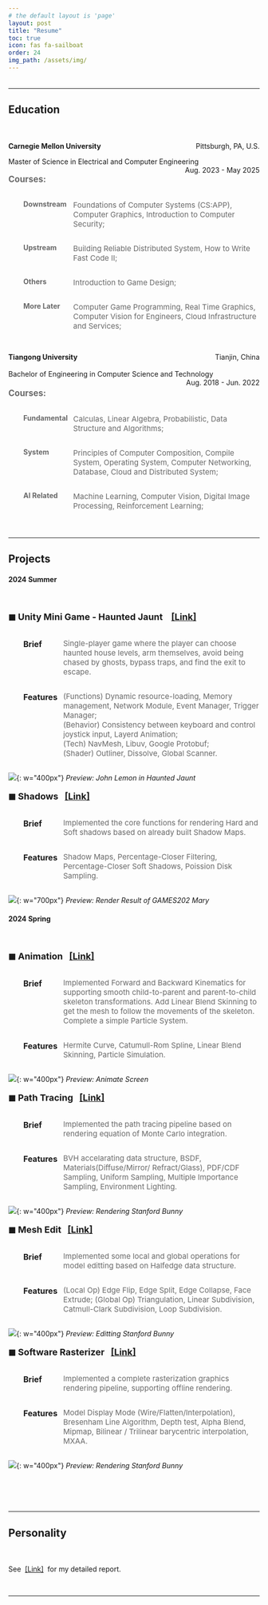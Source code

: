 ```yaml
---
# the default layout is 'page'
layout: post
title: "Resume"
toc: true
icon: fas fa-sailboat
order: 24
img_path: /assets/img/
---
```



<div style="height: 5px;"></div>

--- 
## Education

<div style="height: 20px;"></div>

<p style="text-align:left;"><b>Carnegie Mellon University</b><span style="float:right;">Pittsburgh, PA, U.S.</span></p>
<p style="text-align:left;">Master of Science in Electrical and Computer Engineering<span style="float:right;">Aug. 2023 - May 2025</span></p>

<p class="course-title">Courses:</p>

<div class="course-sub">
    <p class="course-sub-title">Downstream</p>
    <p class="course-sub-content">Foundations of Computer Systems (CS:APP), Computer Graphics, Introduction to Computer Security;</p>
</div>

<div class="course-sub">
    <p class="course-sub-title">Upstream</p>
    <p class="course-sub-content">Building Reliable Distributed System, How to Write Fast Code II;</p>
</div>

<div class="course-sub">
    <p class="course-sub-title">Others</p>
    <p class="course-sub-content">Introduction to Game Design;</p>
</div>

<div class="course-sub">
    <p class="course-sub-title">More Later</p>
    <p class="course-sub-content">Computer Game Programming, Real Time Graphics, Computer Vision for Engineers, Cloud Infrastructure and Services;</p>
</div>

<div style="height: 15px;"></div>

<p style="text-align:left;height:20px;"><b>Tiangong University</b><span style="float:right;">Tianjin, China</span></p>
<p style="text-align:left;height:20px;">Bachelor of Engineering in Computer Science and Technology<span style="float:right;">Aug. 2018 - Jun. 2022</span></p>

<p class="course-title">Courses:</p>


<div class="course-sub">
    <p class="course-sub-title">Fundamental</p>
    <p class="course-sub-content">Calculas, Linear Algebra, Probabilistic, Data Structure and Algorithms;</p>
</div>

<div class="course-sub">
    <p class="course-sub-title">System</p>
    <p class="course-sub-content">Principles of Computer Composition, Compile System, Operating System, Computer Networking, Database, Cloud and Distributed System;</p>
</div>

<div class="course-sub">
    <p class="course-sub-title">AI Related</p>
    <p class="course-sub-content">Machine Learning, Computer Vision, Digital Image Processing, Reinforcement Learning;</p>
</div>

<!-- <div style="height: 25px;"></div>

---

## Technical Skills

<div style="height: 20px;"></div>

[saving space] -->


<div style="height: 25px;"></div>

---

## Projects



#### 2024 Summer

<div style="height: 20px;"></div>

<!-- ================================================================================================================================================ -->

<div class="proj"> 
    <p class="proj-title">◼︎ Unity Mini Game - Haunted Jaunt &nbsp;&nbsp;
        <a href="{{site.baseurl}}/posts/unity-game-haunted-jaunt/">[Link]</a> 
    </p>
</div>

<div class="proj-sub">
    <p class="proj-sub-title">Brief</p>
    <p class="proj-sub-content">Single-player game where the player can choose haunted house levels, arm themselves, avoid being chased by ghosts, bypass traps, and find the exit to escape.</p>
</div>

<div class="proj-sub">
    <p class="proj-sub-title">Features</p>
    <p class="proj-sub-content">(Functions) Dynamic resource-loading, Memory management, Network Module, Event Manager, Trigger Manager;<br>
    (Behavior) Consistency between keyboard and control joystick input, Layerd Animation;<br>
    (Tech) NavMesh, Libuv, Google Protobuf;<br>
    (Shader) Outliner, Dissolve, Global Scanner.</p>
</div>

![](/post/2024-08-16-hautedjaunt/preview.png){: w="400px"}
_Preview: John Lemon in Haunted Jaunt_

<!-- ================================================================================================================================================ -->

<div class="proj"> 
    <p class="proj-title">◼︎ Shadows&nbsp;&nbsp;
        <a href="{{site.baseurl}}/posts/games202-shadow/">[Link]</a> 
    </p>
</div>

<div class="proj-sub">
    <p class="proj-sub-title">Brief</p>
    <p class="proj-sub-content">Implemented the core functions for rendering Hard and Soft shadows based on already built Shadow Maps.</p>
</div>

<div class="proj-sub">
    <p class="proj-sub-title">Features</p>
    <p class="proj-sub-content">Shadow Maps, Percentage-Closer Filtering, Percentage-Closer Soft Shadows, Poission Disk Sampling.</p>
</div>

![](/post/2024-05-13-shadow/preview.png){: w="700px"}
_Preview: Render Result of GAMES202 Mary_

<!-- ================================================================================================================================================ -->

#### 2024 Spring

<div style="height: 20px;"></div>

<!-- ================================================================================================================================================ -->

<div class="proj">
    <p class="proj-title">◼︎ Animation&nbsp;&nbsp;
        <a href="{{site.baseurl}}/posts/15662-animation/">[Link]</a> 
    </p>
</div>

<div class="proj-sub">
    <p class="proj-sub-title">Brief</p>
    <p class="proj-sub-content">Implemented Forward and Backward Kinematics for supporting smooth child-to-parent and parent-to-child skeleton transformations. Add Linear Blend Skinning to get the mesh to follow the movements of the skeleton. Complete a simple Particle System.</p>
</div>

<div class="proj-sub">
    <p class="proj-sub-title">Features</p>
    <p class="proj-sub-content">Hermite Curve, Catumull-Rom Spline, Linear Blend Skinning, Particle Simulation.</p>
</div>

![](/post/2024-04-24-animation/animationpreview.png){: w="400px"}
_Preview: Animate Screen_

<!-- ================================================================================================================================================ -->

<div class="proj">
    <p class="proj-title">◼︎ Path Tracing&nbsp;&nbsp;
        <a href="{{site.baseurl}}/posts/15662-pathtracing/">[Link]</a> 
    </p>
</div>

<div class="proj-sub">
    <p class="proj-sub-title">Brief</p>
    <p class="proj-sub-content">Implemented the path tracing pipeline based on rendering equation of Monte Carlo integration.</p>
</div>

<div class="proj-sub">
    <p class="proj-sub-title">Features</p>
    <p class="proj-sub-content">BVH accelarating data structure, BSDF, Materials(Diffuse/Mirror/ Refract/Glass), PDF/CDF Sampling, Uniform Sampling, Multiple Importance Sampling, Environment Lighting.</p>
</div>

![](/post/2024-04-03-pathtracing/bunnie.png){: w="400px"}
_Preview: Rendering Stanford Bunny_

<!-- ================================================================================================================================================ -->

<div class="proj">
    <p class="proj-title">◼︎ Mesh Edit&nbsp;&nbsp;
        <a href="{{site.baseurl}}/posts/15662-meshedit/">[Link]</a> 
    </p>
</div>

<div class="proj-sub">
    <p class="proj-sub-title">Brief</p>
    <p class="proj-sub-content">Implemented some local and global operations for model editting based on Halfedge data structure.</p>
</div>

<div class="proj-sub">
    <p class="proj-sub-title">Features</p>
    <p class="proj-sub-content">(Local Op) Edge Flip, Edge Split, Edge Collapse, Face Extrude; (Global Op) Triangulation, Linear Subdivision, Catmull-Clark Subdivision, Loop Subdivision.</p>
</div>

![](/post/2024-03-13-meshedit/meshpreview.png){: w="400px"}
_Preview: Editting Stanford Bunny_

<!-- ================================================================================================================================================ -->

<div class="proj">
    <p class="proj-title">◼︎ Software Rasterizer&nbsp;&nbsp;
        <a href="{{site.baseurl}}/posts/15662-rasterizer/">[Link]</a> 
    </p>
</div>

<div class="proj-sub">
    <p class="proj-sub-title">Brief</p>
    <p class="proj-sub-content">Implemented a complete rasterization graphics rendering pipeline, supporting offline rendering.</p>
</div>

<div class="proj-sub">
    <p class="proj-sub-title">Features</p>
    <p class="proj-sub-content">Model Display Mode (Wire/Flatten/Interpolation), Bresenham Line Algorithm, Depth test, Alpha Blend, Mipmap, Bilinear / Trilinear barycentric interpolation, MXAA.</p>
</div>

![](/post/2024-02-14-rasterizer/bunnie.png){: w="400px"}
_Preview: Rendering Stanford Bunny_

<!-- ================================================================================================================================================ -->


<div style="height: 30px;"></div>

<div style="height: 25px;"></div>

---

## Personality

<div style="height: 20px;"></div>

See &nbsp;<a href="{{site.baseurl}}/posts/personalities/">[Link]</a>&nbsp; for my detailed report.

&nbsp;

---


<style>
    .course-title {
        text-align:left;
        font-weight: bold;
        color:DimGray;
        font-size: 17px;
    }

    .course-sub {
        display:grid; 
        grid-template-columns: 120px auto;
        font-size: 14px;
        color:DimGray;
        gap: 10px;
    }

    .course-sub-title {
        margin-left: 30px;
        font-weight: 700;
    }

    .course-sub-content {
        align-items: center;
        justify-content: start;
        color:DimGray;
        font-size: 15px;
    }

    .proj-sub {
        display:grid; 
        grid-template-columns: 100px auto;
        font-size: 16px;
        gap: 10px;
    }

    .proj-title {
        font-weight: 700;
        font-size: 18px;
    }

    .proj-sub-title {
        margin-left: 30px;
        font-weight: 700;
    }

    .proj-sub-content {
        align-items: center;
        justify-content: start;
        color:DimGray;
        font-size: 15px;
    }

</style>